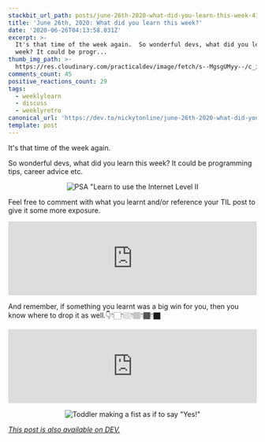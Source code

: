 ```yaml
---
stackbit_url_path: posts/june-26th-2020-what-did-you-learn-this-week-41p6
title: 'June 26th, 2020: What did you learn this week?'
date: '2020-06-26T04:13:58.031Z'
excerpt: >-
  It's that time of the week again.  So wonderful devs, what did you learn this
  week? It could be progr...
thumb_img_path: >-
  https://res.cloudinary.com/practicaldev/image/fetch/s--MgsgUMyy--/c_imagga_scale,f_auto,fl_progressive,h_420,q_auto,w_1000/https://dev-to-uploads.s3.amazonaws.com/i/22blp223vum81r9qptw9.png
comments_count: 45
positive_reactions_count: 29
tags:
  - weeklylearn
  - discuss
  - weeklyretro
canonical_url: 'https://dev.to/nickytonline/june-26th-2020-what-did-you-learn-this-week-41p6'
template: post
---
```

It's that time of the week again.

So wonderful devs, what did you learn this week? It could be programming tips, career advice etc.

<center>

![PSA "Learn to use the Internet Level II](https://media.giphy.com/media/yDYAHbqe5DfyM/giphy.gif)

</center>

Feel free to comment with what you learnt and/or reference your TIL post to give it some more exposure.


<iframe class="liquidTag" src="https://dev.to/embed/tag?args=todayilearned" style="border: 0; width: 100%;"></iframe>


And remember, if something you learnt was a big win for you, then you know where to drop it as well.👇👇🏻👇🏼👇🏽👇🏾👇🏿


<iframe class="liquidTag" src="https://dev.to/embed/link?args=https%3A%2F%2Fdev.to%2Fgraciegregory%2Fwhat-was-your-win-this-week-12aj" style="border: 0; width: 100%;"></iframe>


<center>

![Toddler making a fist as if to say "Yes!"](https://media.giphy.com/media/6brH8dM3zeMyA/giphy.gif)

</center>

*[This post is also available on DEV.](https://dev.to/nickytonline/june-26th-2020-what-did-you-learn-this-week-41p6)*


<script>
const parent = document.getElementsByTagName('head')[0];
const script = document.createElement('script');
script.type = 'text/javascript';
script.src = 'https://cdnjs.cloudflare.com/ajax/libs/iframe-resizer/4.1.1/iframeResizer.min.js';
script.charset = 'utf-8';
script.onload = function() {
    window.iFrameResize({}, '.liquidTag');
};
parent.appendChild(script);
</script>    

